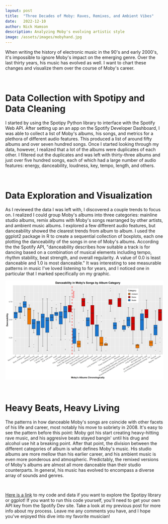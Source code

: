 ```yaml
---
layout: post
title:  "Three Decades of Moby: Raves, Remixes, and Ambient Vibes"
date:   2022-12-10
author: Nick Hamson
description: Analyzing Moby's evolving artistic style
image: /assets/images/mobyhand.jpg
---
```


When writing the history of electronic music in the 90's and early 2000's, it's impossible to ignore Moby's impact on the emerging genre. Over the last thirty years, his music has evolved as well. I want to chart these changes and visualize them over the course of Moby's career.

&nbsp;
# Data Collection with Spotipy and Data Cleaning
I started by using the Spotipy Python library to interface with the Spotify Web API. After setting up an an app on the Spotify Developer Dashboard, I was able to collect a list of Moby's albums, his songs, and metrics for a plethora of different audio features. This produced a list of around fifty albums and over seven hundred songs. Once I started looking through my data, however, I realized that a lot of the albums were duplicates of each other. I filtered out the duplicates and was left with thirty-three albums and just over five hundred songs, each of which had a large number of audio features: energy, danceability, loudness, key, tempo, length, and others.

&nbsp;
# Data Exploration and Visualization
As I reviewed the data I was left with, I discovered a couple trends to focus on. I realized I could group Moby's albums into three categories: mainline studio albums, remix albums with Moby's songs rearranged by other artists, and ambient music albums. I explored a few different audio features, but danceability showed the clearest trends from album to album. I used the ggplot2 package in R to create a sequential collection of boxplots, each one plotting the danceability of the songs in one of Moby's albums. According the the Spotify API, "danceability describes how suitable a track is for dancing based on a combination of musical elements including tempo, rhythm stability, beat strength, and overall regularity. A value of 0.0 is least danceable and 1.0 is most danceable." 
It was interesting to see measurable patterns in music I've loved listening to for years, and I noticed one in particular that I marked specifically on my graphic.

![Plot](https://raw.githubusercontent.com/nickhamson/portfolio/main/assets/images/plot.png)

&nbsp;
# Heavy Beats, Heavy Living
The patterns in how danceable Moby's songs are coincide with other facets of his life and career, most notably his move to sobriety in 2008. It's easy to see the pattern before this point: Moby got his start creating heavy-hitting rave music, and his aggresive beats stayed bangin' until his drug and alcohol use hit a breaking point. After that point, the division between the different categories of album is what defines Moby's music. His studio albums are more mellow than his earlier career, and his ambient music is even more ponderous and atmospheric. Predictably, the remixed versions of Moby's albums are almost all more danceable than their studio counterparts. In general, his music has evolved to encompass a diverse array of sounds and genres.

&nbsp;

[Here is a link](https://github.com/nickhamson/web_scraping) to my code and data if you want to explore the Spotipy library or ggplot! If you want to run this code yourself, you'll need to get your own API key from the Spotify Dev site. Take a look at my previous post for more info about my process. Leave me any comments you have, and I hope you've enjoyed this dive into my favorite musician!








